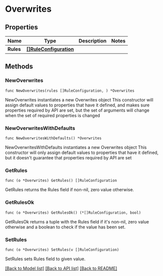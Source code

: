 # Overwrites

## Properties

Name | Type | Description | Notes
------------ | ------------- | ------------- | -------------
**Rules** | [**[]RuleConfiguration**](RuleConfiguration.md) |  | 

## Methods

### NewOverwrites

`func NewOverwrites(rules []RuleConfiguration, ) *Overwrites`

NewOverwrites instantiates a new Overwrites object
This constructor will assign default values to properties that have it defined,
and makes sure properties required by API are set, but the set of arguments
will change when the set of required properties is changed

### NewOverwritesWithDefaults

`func NewOverwritesWithDefaults() *Overwrites`

NewOverwritesWithDefaults instantiates a new Overwrites object
This constructor will only assign default values to properties that have it defined,
but it doesn't guarantee that properties required by API are set

### GetRules

`func (o *Overwrites) GetRules() []RuleConfiguration`

GetRules returns the Rules field if non-nil, zero value otherwise.

### GetRulesOk

`func (o *Overwrites) GetRulesOk() (*[]RuleConfiguration, bool)`

GetRulesOk returns a tuple with the Rules field if it's non-nil, zero value otherwise
and a boolean to check if the value has been set.

### SetRules

`func (o *Overwrites) SetRules(v []RuleConfiguration)`

SetRules sets Rules field to given value.



[[Back to Model list]](../README.md#documentation-for-models) [[Back to API list]](../README.md#documentation-for-api-endpoints) [[Back to README]](../README.md)


